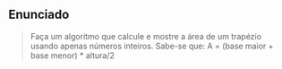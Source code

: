 ## Enunciado

> Faça um algoritmo que calcule e mostre a área de um trapézio usando apenas números inteiros. Sabe-se que: A = (base maior + base menor) * altura/2
